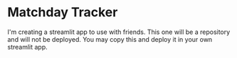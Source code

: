 # Matchday Tracker

I'm creating a streamlit app to use with friends. This one will be a repository and will not be deployed. You may copy this and deploy it in your own streamlit app. 